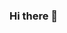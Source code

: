 ### Hi there 👋

<!--
**saran-raj007/saran-raj007** is a ✨ _special_ ✨ repository because its `README.md` (this file) appears on your GitHub profile.

Here are some ideas to get you started:

- 🔭 I’m currently working on ...
- 🌱 I’m currently learning pyhton for data science
- 👯 I’m looking to collaborate on ...
- 🤔 I’m looking for help with ...
- 💬 Ask me about ...
- 📫 How to reach me: through whatsapp
- 😄 Pronouns: ...
- ⚡ Fun fact: ...
-->
